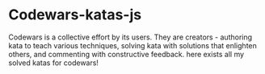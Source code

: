 # Codewars-katas-js
Codewars is a collective effort by its users. They are creators - authoring kata to teach various techniques, solving kata with solutions that enlighten others, and commenting with constructive feedback. 
here exists all my solved katas for codewars!
